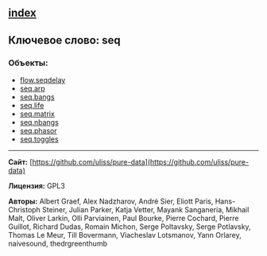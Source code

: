 [index](../index.html)
---

## Ключевое слово: seq

### Объекты:
* [flow.seqdelay](../flow.seqdelay.html)
* [seq.arp](../seq.arp.html)
* [seq.bangs](../seq.bangs.html)
* [seq.life](../seq.life.html)
* [seq.matrix](../seq.matrix.html)
* [seq.nbangs](../seq.nbangs.html)
* [seq.phasor](../seq.phasor.html)
* [seq.toggles](../seq.toggles.html)

---
**Сайт:** [https://github.com/uliss/pure-data](https://github.com/uliss/pure-data)

**Лицензия:** GPL3

**Авторы:** Albert Graef, Alex Nadzharov, André Sier, Eliott Paris, Hans-Christoph Steiner, Julian Parker, Katja Vetter, Mayank Sanganeria, Mikhail Malt, Oliver Larkin, Olli Parviainen, Paul Bourke, Pierre Cochard, Pierre Guillot, Richard Dudas, Romain Michon, Serge Poltavsky, Serge Potlavsky, Thomas Le Meur, Till Bovermann, Viacheslav Lotsmanov, Yann Orlarey, naivesound, thedrgreenthumb
